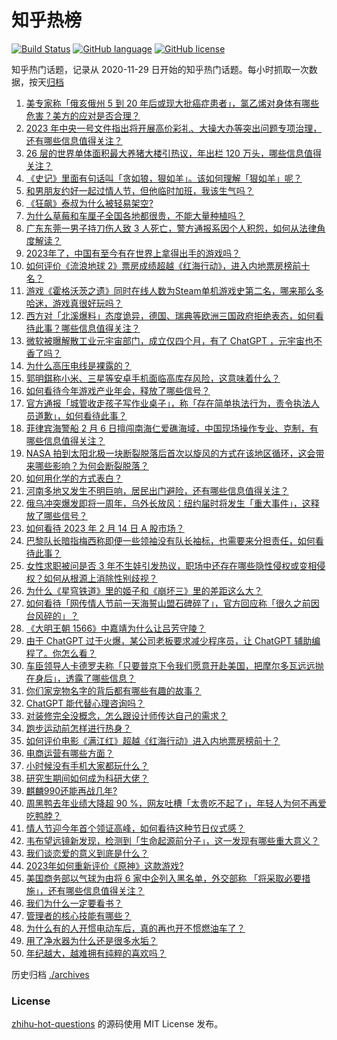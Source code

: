 # 知乎热榜
[![Build Status](https://github.com/ToWeLong/zhihu-hot-questions/workflows/CI/badge.svg)](https://github.com/ToWeLong/zhihu-hot-questions/actions)
[![GitHub language](https://img.shields.io/badge/language-golang-orange.svg)](https://golang.org/)
[![GitHub license](https://img.shields.io/github/license/ToWeLong/zhihu-hot-questions)](https://github.com/ToWeLong/zhihu-hot-questions/blob/main/LICENSE)

知乎热门话题，记录从 2020-11-29 日开始的知乎热门话题。每小时抓取一次数据，按天[归档](./archives)

<!-- BEGIN -->

1. [美专家称「俄亥俄州 5 到 20 年后或现大批癌症患者」，氯乙烯对身体有哪些危害？美方的应对是否合理？](https://www.zhihu.com/question/583952458)
1. [2023 年中央一号文件指出将开展高价彩礼、大操大办等突出问题专项治理，还有哪些信息值得关注？](https://www.zhihu.com/question/583876850)
1. [26 层的世界单体面积最大养猪大楼引热议，年出栏 120 万头，哪些信息值得关注？](https://www.zhihu.com/question/583727273)
1. [《史记》里面有句话叫「贪如狼，狠如羊」。该如何理解「狠如羊」呢？](https://www.zhihu.com/question/501157237)
1. [和男朋友约好一起过情人节，但他临时加班，我该生气吗？](https://www.zhihu.com/question/581984142)
1. [《狂飙》泰叔为什么被轻易架空?](https://www.zhihu.com/question/582884066)
1. [为什么草莓和车厘子全国各地都很贵，不能大量种植吗？](https://www.zhihu.com/question/577898749)
1. [广东东莞一男子持刀伤人致 3 人死亡，警方通报系因个人积怨，如何从法律角度解读？](https://www.zhihu.com/question/583815534)
1. [2023年了，中国有至今有在世界上拿得出手的游戏吗？](https://www.zhihu.com/question/581694581)
1. [如何评价《流浪地球 2》票房成绩超越《红海行动》，进入内地票房榜前十名？](https://www.zhihu.com/question/583660378)
1. [游戏《霍格沃茨之遗》同时在线人数为Steam单机游戏史第二名，哪来那么多哈迷，游戏真很好玩吗？](https://www.zhihu.com/question/583741150)
1. [西方对「北溪爆料」态度诡异，德国、瑞典等欧洲三国政府拒绝表态，如何看待此事？哪些信息值得关注？](https://www.zhihu.com/question/583727088)
1. [微软被曝解散工业元宇宙部门，成立仅四个月，有了 ChatGPT ，元宇宙也不香了吗？](https://www.zhihu.com/question/583149636)
1. [为什么高压电线是裸露的？](https://www.zhihu.com/question/583407980)
1. [郭明錤称小米、三星等安卓手机面临高库存风险，这意味着什么？](https://www.zhihu.com/question/583938656)
1. [如何看待今年游戏产业年会，释放了哪些信号？](https://www.zhihu.com/question/583883107)
1. [官方通报「城管收走孩子写作业桌子」，称「存在简单执法行为，责令执法人员道歉」，如何看待此事？](https://www.zhihu.com/question/583961188)
1. [菲律宾海警船 2 月 6 日擅闯南海仁爱礁海域，中国现场操作专业、克制，有哪些信息值得关注？](https://www.zhihu.com/question/583788014)
1. [NASA 拍到太阳北极一块断裂脱落后首次以旋风的方式在该地区循环，这会带来哪些影响？为何会断裂脱落？](https://www.zhihu.com/question/583633175)
1. [如何用化学的方式表白？](https://www.zhihu.com/question/265220146)
1. [河南多地又发生不明巨响，居民出门避险，还有哪些信息值得关注？](https://www.zhihu.com/question/583959835)
1. [俄乌冲突爆发即将一周年，乌外长放风：纽约届时将发生「重大事件」，这释放了哪些信号？](https://www.zhihu.com/question/583940379)
1. [如何看待 2023 年 2 月 14 日 A 股市场？](https://www.zhihu.com/question/583884627)
1. [巴黎队长暗指梅西称即便一些领袖没有队长袖标，也需要来分担责任，如何看待此事？](https://www.zhihu.com/question/583749376)
1. [女性求职被问是否 3 年不生娃引发热议，职场中还存在哪些隐性侵权或变相侵权？如何从根源上消除性别歧视？](https://www.zhihu.com/question/583953253)
1. [为什么《星穹铁道》里的姬子和《崩坏三》里的差距这么大？](https://www.zhihu.com/question/583752846)
1. [如何看待「网传情人节前一天海誓山盟石碑碎了」，官方回应称「很久之前因台风碎的」？](https://www.zhihu.com/question/583948444)
1. [《大明王朝 1566》中嘉靖为什么让吕芳守陵？](https://www.zhihu.com/question/583704234)
1. [由于 ChatGPT 过于火爆，某公司老板要求减少程序员，让 ChatGPT 辅助编程了。你怎么看？](https://www.zhihu.com/question/583047703)
1. [车臣领导人卡德罗夫称「只要普京下令我们愿意开赴美国，把摩尔多瓦远远抛在身后」，透露了哪些信息？](https://www.zhihu.com/question/583783353)
1. [你们家宠物名字的背后都有哪些有趣的故事？](https://www.zhihu.com/question/583755042)
1. [ChatGPT 能代替心理咨询吗？](https://www.zhihu.com/question/583833399)
1. [对装修完全没概念，怎么跟设计师传达自己的需求？](https://www.zhihu.com/question/582558620)
1. [跑步运动前怎样进行热身？](https://www.zhihu.com/question/581596741)
1. [如何评价电影《满江红》超越《红海行动》进入内地票房榜前十？](https://www.zhihu.com/question/583973971)
1. [电商运营有哪些方面？](https://www.zhihu.com/question/575938441)
1. [小时候没有手机大家都玩什么？](https://www.zhihu.com/question/582174803)
1. [研究生期间如何成为科研大佬？](https://www.zhihu.com/question/458196603)
1. [麒麟990还能再战几年?](https://www.zhihu.com/question/557287814)
1. [周黑鸭去年业绩大降超 90 %，网友吐槽「太贵吃不起了」，年轻人为何不再爱吃鸭脖？](https://www.zhihu.com/question/583975005)
1. [情人节迎今年首个领证高峰，如何看待这种节日仪式感？](https://www.zhihu.com/question/583946409)
1. [韦布望远镜新发现，检测到「生命起源前分子」，这一发现有哪些重大意义？](https://www.zhihu.com/question/581246582)
1. [我们谈恋爱的意义到底是什么？](https://www.zhihu.com/question/580212622)
1. [2023年如何重新评价《原神》这款游戏?](https://www.zhihu.com/question/576563457)
1. [美国商务部以气球为由将 6 家中企列入黑名单，外交部称 「将采取必要措施」，还有哪些信息值得关注？](https://www.zhihu.com/question/583788082)
1. [我们为什么一定要看书？](https://www.zhihu.com/question/576297442)
1. [管理者的核心技能有哪些？](https://www.zhihu.com/question/577477650)
1. [为什么有的人开惯电动车后，真的再也开不惯燃油车了？](https://www.zhihu.com/question/571988568)
1. [用了净水器为什么还是很多水垢？](https://www.zhihu.com/question/386235862)
1. [年纪越大，越难拥有纯粹的喜欢吗？](https://www.zhihu.com/question/579241133)

<!-- END -->

历史归档 [./archives](./archives)


### License
[zhihu-hot-questions](https://github.com/towelong/zhihu-hot-questions) 的源码使用 MIT License 发布。